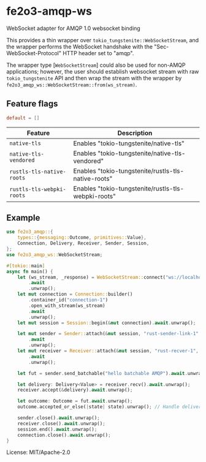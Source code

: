 # fe2o3-amqp-ws

WebSocket adapter for AMQP 1.0 websocket binding

This provides a thin wrapper over `tokio_tungstenite::WebSocketStream`, and the wrapper
performs the WebSocket handshake with the "Sec-WebSocket-Protocol" HTTP header set to "amqp".

The wrapper type [`WebSocketStream`] could also be used for non-AMQP applications; however,
the user should establish websocket stream with raw `tokio_tungstenite` API and then
wrap the stream with the wrapper by `fe2o3_amqp_ws::WebSocketStream::from(ws_stream)`.

## Feature flags

```toml
default = []
```

| Feature | Description |
|---------|-------------|
| `native-tls` | Enables "tokio-tungstenite/native-tls" |
| `native-tls-vendored` | Enables "tokio-tungstenite/native-tls-vendored" |
| `rustls-tls-native-roots` | Enables "tokio-tungstenite/rustls-tls-native-roots" |
| `rustls-tls-webpki-roots` | Enables "tokio-tungstenite/rustls-tls-webpki-roots" |

## Example

```rust
use fe2o3_amqp::{
    types::{messaging::Outcome, primitives::Value},
    Connection, Delivery, Receiver, Sender, Session,
};
use fe2o3_amqp_ws::WebSocketStream;

#[tokio::main]
async fn main() {
    let (ws_stream, _response) = WebSocketStream::connect("ws://localhost:5673")
        .await
        .unwrap();
    let mut connection = Connection::builder()
        .container_id("connection-1")
        .open_with_stream(ws_stream)
        .await
        .unwrap();
    let mut session = Session::begin(&mut connection).await.unwrap();

    let mut sender = Sender::attach(&mut session, "rust-sender-link-1", "q1")
        .await
        .unwrap();
    let mut receiver = Receiver::attach(&mut session, "rust-recver-1", "q1")
        .await
        .unwrap();

    let fut = sender.send_batchable("hello batchable AMQP").await.unwrap();

    let delivery: Delivery<Value> = receiver.recv().await.unwrap();
    receiver.accept(&delivery).await.unwrap();

    let outcome: Outcome = fut.await.unwrap();
    outcome.accepted_or_else(|state| state).unwrap(); // Handle delivery outcome

    sender.close().await.unwrap();
    receiver.close().await.unwrap();
    session.end().await.unwrap();
    connection.close().await.unwrap();
}
```

License: MIT/Apache-2.0
